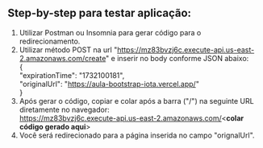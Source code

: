 ## Step-by-step para testar aplicação:  
1. Utilizar Postman ou Insomnia para gerar código para o redirecionamento.
2. Utilizar método POST na url "https://mz83bvzj6c.execute-api.us-east-2.amazonaws.com/create" e inserir no body conforme JSON abaixo:  
     {  
          "expirationTime": "1732100181",  
          "originalUrl": "https://aula-bootstrap-iota.vercel.app/"  
     }
3. Após gerar o código, copiar e colar após a barra ("/") na seguinte URL diretamente no navegador:  
https://mz83bvzj6c.execute-api.us-east-2.amazonaws.com/<**colar código gerado aqui**>
4. Você será redirecionado para a página inserida no campo "orignalUrl".
